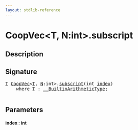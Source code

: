 ```yaml
---
layout: stdlib-reference
---
```


# CoopVec\<T, N:int\>\.subscript

## Description





## Signature 

<pre>
<a href="../types/coopvec-04/index#typeparam-T" class="code_type">T</a> <a href="../types/coopvec-04/index" class="code_type">CoopVec</a>&lt;<a href="../types/coopvec-04/index#typeparam-T" class="code_type">T</a>, <a href="../types/coopvec-04/index#decl-N" class="code_var">N</a>:<span class="code_keyword">int</span>&gt;.<a href="subscript">subscript</a>(<span class="code_keyword">int</span> <a href="subscript#decl-index" class="code_param">index</a>)
    <span class='code_keyword'>where</span> <a href="../types/coopvec-04/index#typeparam-T" class="code_type">T</a> : <a href="../interfaces/0_builtinarithmetictype-029j/index" class="code_type">__BuiltinArithmeticType</a>;

</pre>

## Parameters

####  <a id="decl-index"></a>index  : int

